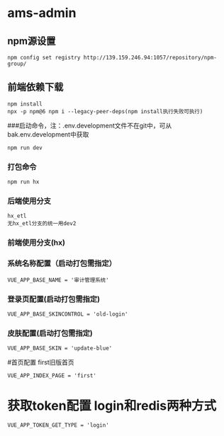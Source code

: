 # ams-admin

## npm源设置
````
npm config set registry http://139.159.246.94:1057/repository/npm-group/
````

## 前端依赖下载
```
npm install
npx -p npm@6 npm i --legacy-peer-deps(npm install执行失败可执行)
```

###启动命令，注：.env.development文件不在git中，可从bak.env.development中获取
```
npm run dev
```

### 打包命令
```
npm run hx
```

### 后端使用分支
```
hx_etl
无hx_etl分支的统一用dev2
```
### 前端使用分支(hx)
### 系统名称配置（启动打包需指定）
```
VUE_APP_BASE_NAME = '审计管理系统'
```
### 登录页配置(启动打包需指定)
```
VUE_APP_BASE_SKINCONTROL = 'old-login'
```
### 皮肤配置(启动打包需指定)
```
VUE_APP_BASE_SKIN = 'update-blue'
```
#首页配置 first旧版首页
```
VUE_APP_INDEX_PAGE = 'first'
```

# 获取token配置 login和redis两种方式
```
VUE_APP_TOKEN_GET_TYPE = 'login'
```
